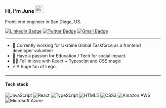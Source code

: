 ### Hi, I'm June <img src="https://media.giphy.com/media/hvRJCLFzcasrR4ia7z/giphy.gif" width="25px">
Front-end engineer in San Diego, US. 

[![Linkedin Badge](https://img.shields.io/badge/-junechoe-0072b1?style=flat&logo=Linkedin&logoColor=white)](https://www.linkedin.com/in/junechoe/ "Connect on LinkedIn")
[![Twitter Badge](https://img.shields.io/badge/-@sevenpencils-00acee?style=flat&logo=Twitter&logoColor=white)](https://twitter.com/intent/follow?screen_name=sevenpencils "Follow on Twitter")
[![Gmail Badge](https://img.shields.io/badge/-jueunchoe@gmail.com-c14438?style=flat&logo=Gmail&logoColor=white)](mailto:jueunchoe@gmail.com "Connect via Email")


-----
- 🔭 Currently working for Ukraine Global Taskforce as a frontend developer volunteer 
- 🚀 Have a passion for Education / Tech for social impact. 
- 👨‍💻 Fell in love with React + Typescipt and CSS magic
- ⚡️ A huge fan of Lego. 


-----
#### Tech stack

![JavaScript](https://img.shields.io/badge/-JavaScript-%23F7DF1C?style=flat-square&logo=javascript&logoColor=000000&labelColor=%23F7DF1C&color=%23FFCE5A)
![React](https://img.shields.io/badge/-React-%23282C34?style=flat-square&logo=react)
![TypeScript](https://img.shields.io/badge/-TypeScript-007ACC?style=flat-square&logo=typescript&logoColor=white)
![HTML5](https://img.shields.io/badge/-HTML5-%23E44D27?style=flat-square&logo=html5&logoColor=ffffff)
![CSS3](https://img.shields.io/badge/-CSS3-%231572B6?style=flat-square&logo=css3)
![Amazon AWS](https://img.shields.io/badge/Amazon%20AWS-232F3E?style=flat-square&logo=amazon-aws)
![Microsoft Azure](https://img.shields.io/badge/Microsoft%20Azure-232F7E?style=flat-square&logo=microsoft-azure)

